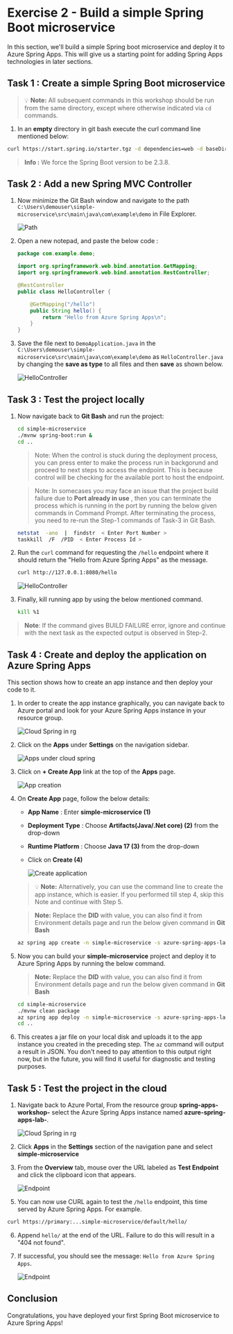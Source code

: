 # Exercise 2 - Build a simple Spring Boot microservice

In this section, we'll build a simple Spring boot microservice and deploy it to Azure Spring Apps. This will give us a starting point for adding Spring Apps technologies in later sections.

## Task 1 : Create a simple Spring Boot microservice

>💡 __Note:__ All subsequent commands in this workshop should be run from the same directory, except where otherwise indicated via `cd` commands.

1. In an __empty__ directory in git bash execute the curl command line mentioned below:

```bash
curl https://start.spring.io/starter.tgz -d dependencies=web -d baseDir=simple-microservice -d bootVersion=2.7.0 -d javaVersion=17 | tar -xzvf -
```

> **Info :** We force the Spring Boot version to be 2.3.8.

## Task 2 : Add a new Spring MVC Controller

1. Now minimize the Git Bash window and navigate to the path `C:\Users\demouser\simple-microservice\src\main\java\com\example\demo` in File Explorer.

   ![Path](media/folder-path.png)

2. Open a new notepad, and paste the below code :

   ```java
   package com.example.demo;

   import org.springframework.web.bind.annotation.GetMapping;
   import org.springframework.web.bind.annotation.RestController;

   @RestController
   public class HelloController {

       @GetMapping("/hello")
       public String hello() {
           return "Hello from Azure Spring Apps\n";
       }
   }
   ```

3. Save the file next to `DemoApplication.java` in the `C:\Users\demouser\simple-microservice\src\main\java\com\example\demo` as `HelloController.java` by changing the **save as type** to all files and then **save** as shown below.

   ![HelloController](media/hello-controller-java.png)


## Task 3 : Test the project locally

1. Now navigate back to **Git Bash** and run the project:

    ```bash
    cd simple-microservice
    ./mvnw spring-boot:run &
    cd ..
   ```

   > Note: When the control is stuck during the deployment process, you can press enter to make the process run in backgorund and proceed to next steps to access the endpoint. This is because control will be checking for the available port to host the endpoint.
   
   > Note: In somecases you may face an issue that the project build failure due to **Port already in use** , then you can terminate the process which is running in the port by running the below given commands in Command Prompt. After terminating the process, you need to re-run the Step-1 commands of Task-3 in Git Bash.
   
   ```bash
   netstat  -ano  |  findstr  < Enter Port Number > 
   taskkill  /F  /PID  < Enter Process Id >
   ```
   
2. Run the `curl` command for requesting the `/hello` endpoint where it should return the "Hello from Azure Spring Apps" as the message.

    ```bash
    curl http://127.0.0.1:8080/hello
    ```
    ![HelloController](media/MJA-ex2-04.png)

3. Finally, kill running app by using the below mentioned command.

     ```bash
     kill %1
     ```
  > **Note**: If the command gives BUILD FAILURE error, ignore and continue with the next task as the expected output is observed in Step-2.

## Task 4 : Create and deploy the application on Azure Spring Apps

This section shows how to create an app instance and then deploy your code to it.

1. In order to create the app instance graphically, you can navigate back to Azure portal and look for your Azure Spring Apps instance in your resource group.

   ![Cloud Spring in rg](../media/azurespringapps.png)

2. Click on the **Apps** under **Settings** on the navigation sidebar.

   ![Apps under cloud spring ](../media/selectapps.png)

3. Click on **+ Create App** link at the top of the **Apps** page.

   ![App creation ](../media/createnewapp.png)

4. On **Create App** page, follow the below details:

    - **App Name** : Enter **simple-microservice (1)**
    - **Deployment Type** : Choose **Artifacts(Java/.Net core) (2)** from the drop-down
    - **Runtime Platform** : Choose **Java 17 (3)** from the drop-down
    - Click on **Create (4)**
    

      ![Create application](../media/createapp1.png)


   >💡 __Note:__ Alternatively, you can use the command line to create the app instance, which is easier. If you performed till step 4, skip this Note and continue with Step 5.

   >**Note:** Replace the **DID** with **<inject key="DeploymentID" enableCopy="True"/>** value, you can also find it from Environment details page and run the below given command in **Git Bash**

   ```bash
   az spring app create -n simple-microservice -s azure-spring-apps-lab-DID --runtime-version Java_17
   ```

5. Now you can build your **simple-microservice** project and deploy it to Azure Spring Apps by running the below command.

   >**Note:** Replace the **DID** with **<inject key="DeploymentID" enableCopy="True"/>** value, you can also find it from Environment details page and run the below given command in **Git Bash**

     ```bash
     cd simple-microservice
     ./mvnw clean package
     az spring app deploy -n simple-microservice -s azure-spring-apps-lab-DID --jar-path target/demo-0.0.1-SNAPSHOT.jar
     cd ..
     ```

6. This creates a jar file on your local disk and uploads it to the app instance you created in the preceding step.  The `az` command will output a result in JSON.  You don't need to pay attention to this output right now, but in the future, you will find it useful for diagnostic and testing purposes.

## Task 5 : Test the project in the cloud

1. Navigate back to Azure Portal, From the resource group **spring-apps-workshop-<inject key="DeploymentID" enableCopy="false"/>** select the Azure Spring Apps instance named **azure-spring-apps-lab-<inject key="DeploymentID" enableCopy="false"/>**.

    ![Cloud Spring in rg](../media/azurespringapps.png)

2. Click **Apps** in the **Settings** section of the navigation pane and select **simple-microservice**


3. From the **Overview** tab, mouse over the URL labeled as **Test Endpoint** and click the clipboard icon that appears.  

   ![Endpoint](../media/copytestendpoint.png)
    
<!--- 6. This will give you something like:

   `https://primary:BBQM6nsYnmmdQREXQINityNx63kWUbjsP7SIvqKhOcWDfP6HJTqg27klMLaSfpTB@rwo1106f.test.azuremicroservices.io/simple-microservice/default/`
   >💡 Note the text between `https://` and `@`.  These are the basic authentication credentials, without which you will not be authorized to access the service.

7. If you get **"503 Service Temporarily Unavailable"** or **"WhiteLabel Error"** Page as shown below,

   ![Error](media/endpoint-error.png)

   ![Error2](media/error02.png)
   
   - Click on assign endpoint and wait until the endpoint has been assigned and unassign the endpoint soon after. 

   ![assign endpoint](media/simple-microservice-endpoint-assign.png)

-->

5. You can now use CURL again to test the `/hello` endpoint, this time served by Azure Spring Apps.  For example.

```bash
curl https://primary:...simple-microservice/default/hello/
```

6. Append `hello/` at the end of the URL.  Failure to do this will result in a "404 not found".

   <!--- ![Endpoint](media/hello-from-spring-cloud.png) -->

7. If successful, you should see the message: `Hello from Azure Spring Apps`.

    ![Endpoint](media/curl-hello-from-spring-cloud.png)

## Conclusion

Congratulations, you have deployed your first Spring Boot microservice to Azure Spring Apps!
